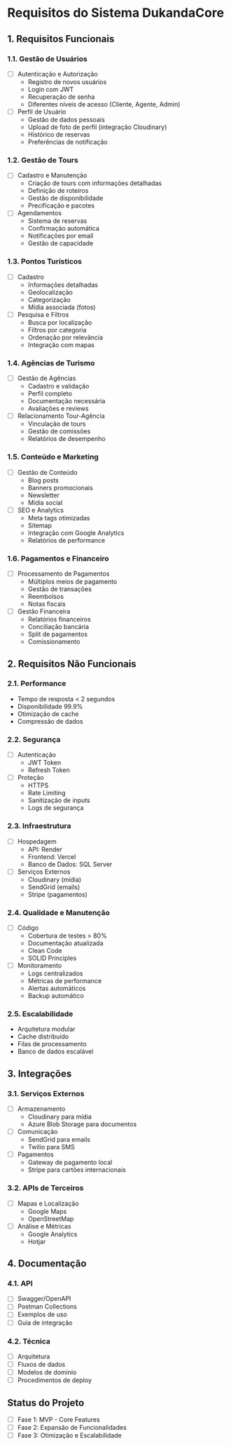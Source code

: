 # Requisitos do Sistema DukandaCore

## 1. Requisitos Funcionais

### 1.1. Gestão de Usuários
- [ ] Autenticação e Autorização
  - Registro de novos usuários
  - Login com JWT
  - Recuperação de senha
  - Diferentes níveis de acesso (Cliente, Agente, Admin)
- [ ] Perfil de Usuário
  - Gestão de dados pessoais
  - Upload de foto de perfil (integração Cloudinary)
  - Histórico de reservas
  - Preferências de notificação

### 1.2. Gestão de Tours
- [ ] Cadastro e Manutenção
  - Criação de tours com informações detalhadas
  - Definição de roteiros
  - Gestão de disponibilidade
  - Precificação e pacotes
- [ ] Agendamentos
  - Sistema de reservas
  - Confirmação automática
  - Notificações por email
  - Gestão de capacidade

### 1.3. Pontos Turísticos
- [ ] Cadastro
  - Informações detalhadas
  - Geolocalização
  - Categorização
  - Mídia associada (fotos)
- [ ] Pesquisa e Filtros
  - Busca por localização
  - Filtros por categoria
  - Ordenação por relevância
  - Integração com mapas

### 1.4. Agências de Turismo
- [ ] Gestão de Agências
  - Cadastro e validação
  - Perfil completo
  - Documentação necessária
  - Avaliações e reviews
- [ ] Relacionamento Tour-Agência
  - Vinculação de tours
  - Gestão de comissões
  - Relatórios de desempenho

### 1.5. Conteúdo e Marketing
- [ ] Gestão de Conteúdo
  - Blog posts
  - Banners promocionais
  - Newsletter
  - Mídia social
- [ ] SEO e Analytics
  - Meta tags otimizadas
  - Sitemap
  - Integração com Google Analytics
  - Relatórios de performance

### 1.6. Pagamentos e Financeiro
- [ ] Processamento de Pagamentos
  - Múltiplos meios de pagamento
  - Gestão de transações
  - Reembolsos
  - Notas fiscais
- [ ] Gestão Financeira
  - Relatórios financeiros
  - Conciliação bancária
  - Split de pagamentos
  - Comissionamento

## 2. Requisitos Não Funcionais

### 2.1. Performance
- Tempo de resposta < 2 segundos
- Disponibilidade 99.9%
- Otimização de cache
- Compressão de dados

### 2.2. Segurança
- [ ] Autenticação
  - JWT Token
  - Refresh Token
- [ ] Proteção
  - HTTPS
  - Rate Limiting
  - Sanitização de inputs
  - Logs de segurança

### 2.3. Infraestrutura
- [ ] Hospedagem
  - API: Render
  - Frontend: Vercel
  - Banco de Dados: SQL Server
- [ ] Serviços Externos
  - Cloudinary (mídia)
  - SendGrid (emails)
  - Stripe (pagamentos)

### 2.4. Qualidade e Manutenção
- [ ] Código
  - Cobertura de testes > 80%
  - Documentação atualizada
  - Clean Code
  - SOLID Principles
- [ ] Monitoramento
  - Logs centralizados
  - Métricas de performance
  - Alertas automáticos
  - Backup automático

### 2.5. Escalabilidade
- Arquitetura modular
- Cache distribuído
- Filas de processamento
- Banco de dados escalável

## 3. Integrações

### 3.1. Serviços Externos
- [ ] Armazenamento
  - Cloudinary para mídia
  - Azure Blob Storage para documentos
- [ ] Comunicação
  - SendGrid para emails
  - Twilio para SMS
- [ ] Pagamentos
  - Gateway de pagamento local
  - Stripe para cartões internacionais

### 3.2. APIs de Terceiros
- [ ] Mapas e Localização
  - Google Maps
  - OpenStreetMap
- [ ] Análise e Métricas
  - Google Analytics
  - Hotjar

## 4. Documentação

### 4.1. API
- [ ] Swagger/OpenAPI
- [ ] Postman Collections
- [ ] Exemplos de uso
- [ ] Guia de integração

### 4.2. Técnica
- [ ] Arquitetura
- [ ] Fluxos de dados
- [ ] Modelos de domínio
- [ ] Procedimentos de deploy

## Status do Projeto
- [ ] Fase 1: MVP - Core Features
- [ ] Fase 2: Expansão de Funcionalidades
- [ ] Fase 3: Otimização e Escalabilidade 
